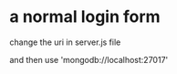 # a normal login form 


change the uri in server.js file 

and then use 'mongodb://localhost:27017'
